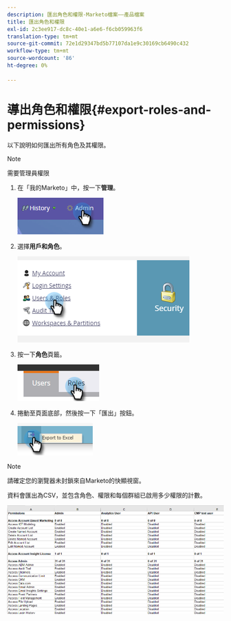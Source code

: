 ```yaml
---
description: 匯出角色和權限-Marketo檔案——產品檔案
title: 匯出角色和權限
exl-id: 2c3ee917-dc8c-40e1-a6e6-f6cb059963f6
translation-type: tm+mt
source-git-commit: 72e1d29347bd5b77107da1e9c30169cb6490c432
workflow-type: tm+mt
source-wordcount: '86'
ht-degree: 0%

---
```


# 導出角色和權限{#export-roles-and-permissions}

以下說明如何匯出所有角色及其權限。

>[!NOTE]
>
>需要管理員權限

1. 在「我的Marketo」中，按一下&#x200B;**管理**。

   ![](assets/export-roles-and-permissions-1.png)

1. 選擇&#x200B;**用戶和角色**。

   ![](assets/export-roles-and-permissions-2.png)

1. 按一下&#x200B;**角色**&#x200B;頁籤。

   ![](assets/export-roles-and-permissions-3.png)

1. 捲動至頁面底部，然後按一下「匯出」按鈕。

   ![](assets/export-roles-and-permissions-4.png)

>[!NOTE]
>
>請確定您的瀏覽器未封鎖來自Marketo的快顯視窗。

資料會匯出為CSV，並包含角色、權限和每個群組已啟用多少權限的計數。

![](assets/export-roles-and-permissions-5.png)
